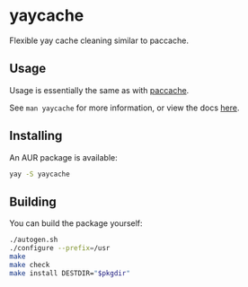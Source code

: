 # yaycache

Flexible yay cache cleaning similar to paccache.

## Usage

Usage is essentially the same as with [paccache](https://man.archlinux.org/man/paccache.8).

See `man yaycache` for more information, or view the docs [here](https://yaycache.aokellermann.dev).

## Installing

An AUR package is available:

```sh
yay -S yaycache
```

## Building

You can build the package yourself:

```sh
./autogen.sh
./configure --prefix=/usr
make
make check
make install DESTDIR="$pkgdir"
```
